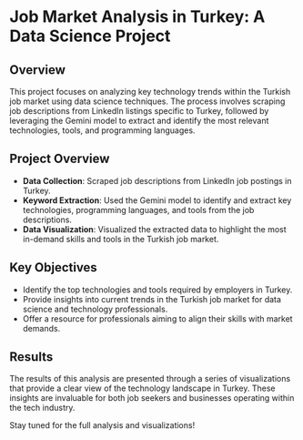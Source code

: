 # Job Market Analysis in Turkey: A Data Science Project

## Overview

This project focuses on analyzing key technology trends within the Turkish job market using data science techniques. The process involves scraping job descriptions from LinkedIn listings specific to Turkey, followed by leveraging the Gemini model to extract and identify the most relevant technologies, tools, and programming languages.

## Project Overview

- **Data Collection**: Scraped job descriptions from LinkedIn job postings in Turkey.
- **Keyword Extraction**: Used the Gemini model to identify and extract key technologies, programming languages, and tools from the job descriptions.
- **Data Visualization**: Visualized the extracted data to highlight the most in-demand skills and tools in the Turkish job market.

## Key Objectives

- Identify the top technologies and tools required by employers in Turkey.
- Provide insights into current trends in the Turkish job market for data science and technology professionals.
- Offer a resource for professionals aiming to align their skills with market demands.

## Results

The results of this analysis are presented through a series of visualizations that provide a clear view of the technology landscape in Turkey. These insights are invaluable for both job seekers and businesses operating within the tech industry.

Stay tuned for the full analysis and visualizations!
